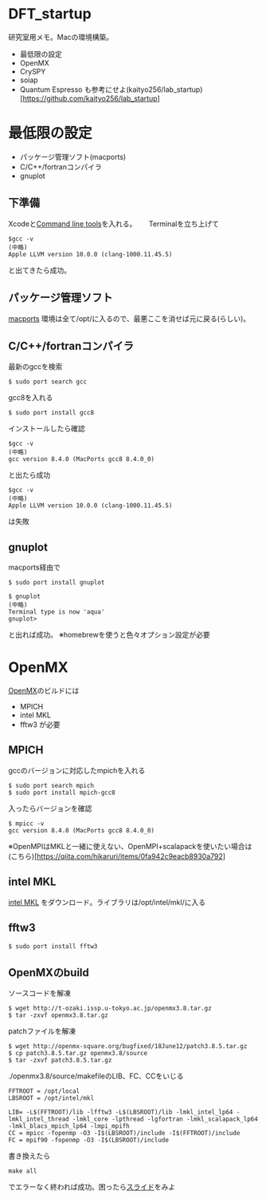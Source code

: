 # DFT_startup
研究室用メモ。Macの環境構築。
- 最低限の設定
- OpenMX
- CrySPY
- soiap
- Quantum Espresso
も参考にせよ(kaityo256/lab_startup)[https://github.com/kaityo256/lab_startup]
# 最低限の設定
- パッケージ管理ソフト(macports)
- C/C++/fortranコンパイラ
- gnuplot
## 下準備
Xcodeと[Command line tools](https://developer.apple.com/download/more/?=command%20line%20tools)を入れる。　　
Terminalを立ち上げて
```shell script
$gcc -v
(中略)
Apple LLVM version 10.0.0 (clang-1000.11.45.5)
```
と出てきたら成功。
## パッケージ管理ソフト
[macports](https://github.com/macports/macports-base/releases/tag/v2.6.3)
環境は全て/opt/に入るので、最悪ここを消せば元に戻る(らしい)。
## C/C++/fortranコンパイラ
最新のgccを検索
```shell script
$ sudo port search gcc
```
gcc8を入れる
```shell script
$ sudo port install gcc8
```
インストールしたら確認
```shell script
$gcc -v
(中略)
gcc version 8.4.0 (MacPorts gcc8 8.4.0_0) 
```
と出たら成功
```shell script
$gcc -v
(中略)
Apple LLVM version 10.0.0 (clang-1000.11.45.5)
```
は失敗
## gnuplot
macports経由で
```shell script
$ sudo port install gnuplot
```
```shell script
$ gnuplot
(中略)
Terminal type is now 'aqua'
gnuplot> 
```
と出れば成功。
※homebrewを使うと色々オプション設定が必要
# OpenMX
[OpenMX](http://openmx-square.org/)のビルドには
- MPICH
- intel MKL
- fftw3
が必要
## MPICH
gccのバージョンに対応したmpichを入れる
```shell script
$ sudo port search mpich
$ sudo port install mpich-gcc8
```
入ったらバージョンを確認
```shell script
$ mpicc -v
gcc version 8.4.0 (MacPorts gcc8 8.4.0_0) 
```
※OpenMPIはMKLと一緒に使えない、OpenMPI+scalapackを使いたい場合は(こちら)[https://qiita.com/hikaruri/items/0fa942c9eacb8930a792]
## intel MKL
[intel MKL](https://software.intel.com/content/www/us/en/develop/documentation/get-started-with-mkl-for-macos/top.html)
をダウンロード。ライブラリは/opt/intel/mkl/に入る
## fftw3
```shell script
$ sudo port install fftw3
```
## OpenMXのbuild
ソースコードを解凍
```shell script
$ wget http://t-ozaki.issp.u-tokyo.ac.jp/openmx3.8.tar.gz
$ tar -zxvf openmx3.8.tar.gz
```
patchファイルを解凍
```shell script
$ wget http://openmx-square.org/bugfixed/18June12/patch3.8.5.tar.gz
$ cp patch3.8.5.tar.gz openmx3.8/source
$ tar -zxvf patch3.8.5.tar.gz
```
./openmx3.8/source/makefileのLIB、FC、CCをいじる
```shell script
FFTROOT = /opt/local
LBSROOT = /opt/intel/mkl

LIB= -L$(FFTROOT)/lib -lfftw3 -L$(LBSROOT)/lib -lmkl_intel_lp64 -lmkl_intel_thread -lmkl_core -lpthread -lgfortran -lmkl_scalapack_lp64 -lmkl_blacs_mpich_lp64 -lmpi_mpifh
CC = mpicc -fopenmp -O3 -I$(LBSROOT)/include -I$(FFTROOT)/include
FC = mpif90 -fopenmp -O3 -I$(LBSROOT)/include
```
書き換えたら
```shell script
make all
```
でエラーなく終われば成功。困ったら[スライド](http://www.openmx-square.org/tech_notes/OpenMX-Compile.pdf)をみよ


